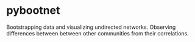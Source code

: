 # pybootnet
Bootstrapping data and visualizing undirected networks. Observing differences between between other communities from their correlations.
